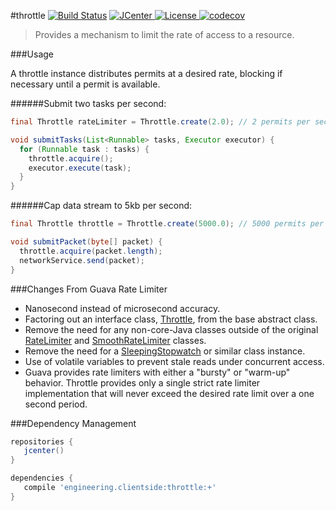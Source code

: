 #throttle [![Build Status](https://travis-ci.org/client-side/throttle.svg)](https://travis-ci.org/client-side/throttle) [![JCenter](https://api.bintray.com/packages/client-side/clients/throttle/images/download.svg) ](https://bintray.com/client-side/libs/throttle/_latestVersion) [![License](http://img.shields.io/badge/license-Apache--2-blue.svg?style=flat) ](http://www.apache.org/licenses/LICENSE-2.0) [![codecov](https://codecov.io/gh/client-side/throttle/branch/master/graph/badge.svg)](https://codecov.io/gh/client-side/throttle)

>Provides a mechanism to limit the rate of access to a resource.

###Usage

A throttle instance distributes permits at a desired rate, blocking if necessary until a permit is available.

######Submit two tasks per second:

```java
final Throttle rateLimiter = Throttle.create(2.0); // 2 permits per second

void submitTasks(List<Runnable> tasks, Executor executor) {
  for (Runnable task : tasks) {
    throttle.acquire();
    executor.execute(task);
  }
}
```

######Cap data stream to 5kb per second:

```java
final Throttle throttle = Throttle.create(5000.0); // 5000 permits per second

void submitPacket(byte[] packet) {
  throttle.acquire(packet.length);
  networkService.send(packet);
}
```

###Changes From Guava Rate Limiter
* Nanosecond instead of microsecond accuracy.
* Factoring out an interface class, [Throttle](src/main/java/engineering/clientside/throttle/Throttle.java#L81), from the base abstract class.
* Remove the need for any non-core-Java classes outside of the original [RateLimiter](https://github.com/google/guava/blob/master/guava/src/com/google/common/util/concurrent/RateLimiter.java) and [SmoothRateLimiter](https://github.com/google/guava/blob/master/guava/src/com/google/common/util/concurrent/SmoothRateLimiter.java) classes.
* Remove the need for a [SleepingStopwatch](https://github.com/google/guava/blob/master/guava/src/com/google/common/util/concurrent/RateLimiter.java#L395) or similar class instance.
* Use of volatile variables to prevent stale reads under concurrent access.
* Guava provides rate limiters with either a "bursty" or "warm-up" behavior. Throttle provides only a single strict rate limiter implementation that will never exceed the desired rate limit over a one second period.

###Dependency Management
```groovy
repositories {
   jcenter()
}

dependencies {
   compile 'engineering.clientside:throttle:+'
}
```
